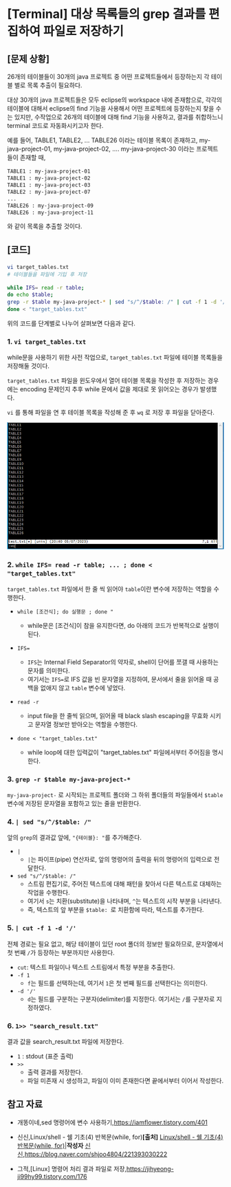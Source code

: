 # [Terminal] 대상 목록들의 grep 결과를 편집하여 파일로 저장하기 



## [문제 상황]

26개의 테이블들이 30개의 java 프로젝트 중 어떤 프로젝트들에서 등장하는지 각 테이블 별로 목록 추출이 필요하다.

대상 30개의 java 프로젝트들은 모두 eclipse의 workspace 내에 존재함으로, 각각의 테이블에 대해서 eclipse의 find 기능을 사용해서 어떤 프로젝트에 등장하는지 찾을 수는 있지만, 수작업으로 26개의 테이블에 대해 find 기능을 사용하고, 결과를 취합하느니 terminal 코드로 자동화시키고자 한다.



예를 들어, TABLE1, TABLE2, ... TABLE26 이라는 테이블 목록이 존재하고, my-java-project-01, my-java-project-02, .... my-java-project-30 이라는 프로젝트들이 존재할 때,

```
TABLE1 : my-java-project-01
TABLE1 : my-java-project-02
TABLE1 : my-java-project-03
TABLE2 : my-java-project-07
...
TABLE26 : my-java-project-09
TABLE26 : my-java-project-11
```

와 같이 목록을 추출할 것이다.



## [코드]

```bash
vi target_tables.txt
# 테이블들을 파일에 기입 후 저장
```

```bash
while IFS= read -r table;
do echo $table;
grep -r $table my-java-project-* | sed "s/^/$table: /" | cut -f 1 -d '/' 1>> "search_result.txt";
done < "target_tables.txt"
```

위의 코드를 단계별로 나누어 살펴보면 다음과 같다.



### 1. `vi target_tables.txt`

while문을 사용하기 위한 사전 작업으로, `target_tables.txt` 파일에 테이블 목록들을 저장해둘 것이다.

`target_tables.txt` 파일을 윈도우에서 열어 테이블 목록을 작성한 후 저장하는 경우에는 encoding 문제인지 추후 while 문에서 값을 제대로 못 읽어오는 경우가 발생했다. 

`vi` 를 통해 파일을 연 후 테이블 목록을 작성해 준 후 `wq` 로 저장 후 파일을 닫아준다.

![image-20230705204202439](img/image-20230705204202439.png)



### 2. `while IFS= read -r table; ... ; done < "target_tables.txt"`

`target_tables.txt` 파일에서 한 줄 씩 읽어야 `table`이란 변수에 저장하는 역할을 수행한다.

- `while [조건식]; do 실행문 ; done "`
  - while문은 [조건식]이 참을 유지한다면, do 아래의 코드가 반복적으로 실행이 된다.
- `IFS= `
  - `IFS`는 Internal Field Separator의 약자로, shell이 단어를 쪼갤 때 사용하는 문자를 의미한다.
  - 여기서는 `IFS=`로 IFS 값을 빈 문자열을 지정하여, 문서에서 줄을 읽어올 때 공백을 없애지 않고 `table` 변수에 넣었다.
- `read -r`
  -  input file을 한 줄씩 읽으며, 읽어올 때 black slash escaping을 무효화 시키고 문자열 정보만 받아오는 역할을 수행한다. 

- `done < "target_tables.txt"`
  - while loop에 대한 입력값이 "target_tables.txt" 파일에서부터 주어짐을 명시한다.

#### 

### 3. `grep -r $table my-java-project-*`

`my-java-project-` 로 시작되는 프로젝트 폴더와 그 하위 폴더들의 파일들에서 `$table` 변수에 저장된 문자열을 포함하고 있는 줄을 반환한다.



### 4. `| sed "s/^/$table: /"`

앞의 `grep`의 결과값 앞에, `"{테이블}: "`를 추가해준다.

- `|` 
  - `|`는 파이프(pipe) 연산자로, 앞의 명령어의 출력을 뒤의 명령어의 입력으로 전달한다.
- `sed "s/^/$table: /"`
  - 스트림 편집기로, 주어진 텍스트에 대해 패턴을 찾아서 다른 텍스트로 대체하는 작업을 수행한다.
  - 여기서 `s`는 치환(substitute)을 나타내며, `^`는 텍스트의 시작 부분을 나타낸다.
  - 즉, 텍스트의 앞 부분을 `$table: `로 치환함에 따라, 텍스트를 추가한다.



### 5. `| cut -f 1 -d '/' `

전체 경로는 필요 없고, 해당 테이블이 있던 root 폴더의 정보만 필요하므로, 문자열에서 첫 번째 `/`가 등장하는 부분까지만 사용한다.

- `cut`: 텍스트 파일이나 텍스트 스트림에서 특정 부분을 추출한다.
- `-f 1` 
  - `f`는 필드를 선택하는데, 여기서 `1`은 첫 번째 필드를 선택한다는 의미한다.
- `-d '/'`
  - `d`는 필드를 구분하는 구분자(delimiter)를 지정한다. 여기서는 `/`를 구분자로 지정하였다.



### 6. `1>> "search_result.txt"` 

결과 값을 search_result.txt 파일에 저장한다.

- `1` : stdout (표준 출력)
- `>>` 
  - 출력 결과를 저장한다.
  - 파일 미존재 시 생성하고, 파일이 이미 존재한다면 끝에서부터 이어서 작성한다.





## 참고 자료

- 개똥이네,sed 명령어에 변수 사용하기,https://iamflower.tistory.com/401

- 신신,Linux/shell - 쉘 기초(4) 반복문(while, for)**[출처]** [Linux/shell - 쉘 기초(4) 반복문(while, for)](https://blog.naver.com/shjoo4804/221393030222)|**작성자** [신신](https://blog.naver.com/shjoo4804),https://blog.naver.com/shjoo4804/221393030222

- 그적,[Linux] 명령어 처리 결과 파일로 저장,https://jihyeong-ji99hy99.tistory.com/176
